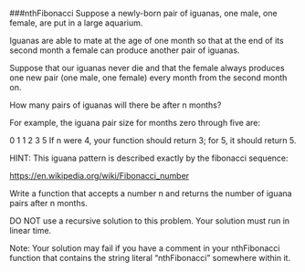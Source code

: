 ###nthFibonacci
Suppose a newly-born pair of iguanas, one male, one female, are put in a large aquarium.

Iguanas are able to mate at the age of one month so that at the end of its second month a female can produce another pair of iguanas.

Suppose that our iguanas never die and that the female always produces one new pair (one male, one female) every month from the second month on.

How many pairs of iguanas will there be after n months?

For example, the iguana pair size for months zero through five are:

0 1 1 2 3 5
If n were 4, your function should return 3; for 5, it should return 5.

HINT: This iguana pattern is described exactly by the fibonacci sequence:

https://en.wikipedia.org/wiki/Fibonacci_number

Write a function that accepts a number n and returns the number of iguana pairs after n months.

DO NOT use a recursive solution to this problem. Your solution must run in linear time.

Note: Your solution may fail if you have a comment in your nthFibonacci function that contains the string literal “nthFibonacci” somewhere within it.
